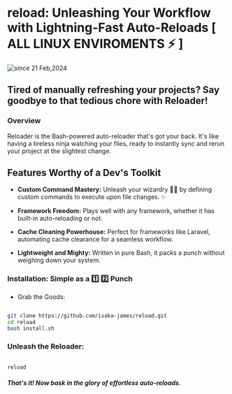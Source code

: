 # reload: Unleashing Your Workflow with Lightning-Fast Auto-Reloads [ ALL LINUX ENVIROMENTS ⚡ ]
<img src="https://komarev.com/ghpvc/?username=reload-project&label=reload&color=0e75b6&style=flat" alt="since 21 Feb,2024" />

## Tired of manually refreshing your projects?  Say goodbye to that tedious chore with Reloader! 

### Overview

Reloader is the Bash-powered  auto-reloader that's got your back. It's like having a tireless ninja  watching your files, ready to instantly sync and rerun your project at the slightest change.

## Features Worthy of a Dev's Toolkit

- **Custom Command Mastery:** Unleash your wizardry 🧙‍♂️ by defining custom commands to execute upon file changes. ✨

- **Framework Freedom:** Plays well with any framework, whether it has built-in auto-reloading or not.

- **Cache Cleaning Powerhouse:** Perfect for frameworks like Laravel, automating cache clearance for a seamless workflow.

- **Lightweight and Mighty:** Written in pure Bash, it packs a punch without weighing down your system.


### Installation: Simple as a 1️⃣ 2️⃣ Punch

   -  Grab the Goods:

```bash

git clone https://github.com/isaka-james/reload.git 
cd reload
bash install.sh
```

### Unleash the Reloader:

```bash

reload
```


##### That's it! Now bask in the glory of effortless auto-reloads. 
